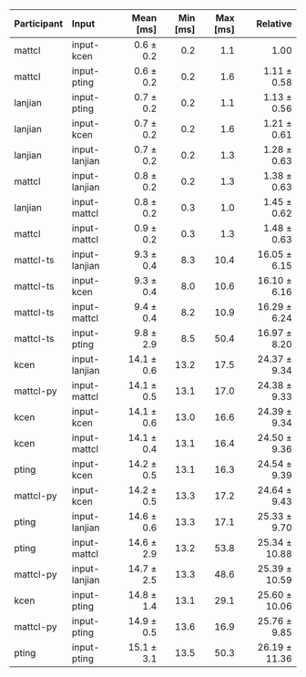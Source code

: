 | Participant | Input | Mean [ms] | Min [ms] | Max [ms] | Relative |
|:---|:---|---:|---:|---:|---:|
| mattcl | input-kcen | 0.6 ± 0.2 | 0.2 | 1.1 | 1.00 |
| mattcl | input-pting | 0.6 ± 0.2 | 0.2 | 1.6 | 1.11 ± 0.58 |
| lanjian | input-pting | 0.7 ± 0.2 | 0.2 | 1.1 | 1.13 ± 0.56 |
| lanjian | input-kcen | 0.7 ± 0.2 | 0.2 | 1.6 | 1.21 ± 0.61 |
| lanjian | input-lanjian | 0.7 ± 0.2 | 0.2 | 1.3 | 1.28 ± 0.63 |
| mattcl | input-lanjian | 0.8 ± 0.2 | 0.2 | 1.3 | 1.38 ± 0.63 |
| lanjian | input-mattcl | 0.8 ± 0.2 | 0.3 | 1.0 | 1.45 ± 0.62 |
| mattcl | input-mattcl | 0.9 ± 0.2 | 0.3 | 1.3 | 1.48 ± 0.63 |
| mattcl-ts | input-lanjian | 9.3 ± 0.4 | 8.3 | 10.4 | 16.05 ± 6.15 |
| mattcl-ts | input-kcen | 9.3 ± 0.4 | 8.0 | 10.6 | 16.10 ± 6.16 |
| mattcl-ts | input-mattcl | 9.4 ± 0.4 | 8.2 | 10.9 | 16.29 ± 6.24 |
| mattcl-ts | input-pting | 9.8 ± 2.9 | 8.5 | 50.4 | 16.97 ± 8.20 |
| kcen | input-lanjian | 14.1 ± 0.6 | 13.2 | 17.5 | 24.37 ± 9.34 |
| mattcl-py | input-mattcl | 14.1 ± 0.5 | 13.1 | 17.0 | 24.38 ± 9.33 |
| kcen | input-kcen | 14.1 ± 0.6 | 13.0 | 16.6 | 24.39 ± 9.34 |
| kcen | input-mattcl | 14.1 ± 0.4 | 13.1 | 16.4 | 24.50 ± 9.36 |
| pting | input-kcen | 14.2 ± 0.5 | 13.1 | 16.3 | 24.54 ± 9.39 |
| mattcl-py | input-kcen | 14.2 ± 0.5 | 13.3 | 17.2 | 24.64 ± 9.43 |
| pting | input-lanjian | 14.6 ± 0.6 | 13.3 | 17.1 | 25.33 ± 9.70 |
| pting | input-mattcl | 14.6 ± 2.9 | 13.2 | 53.8 | 25.34 ± 10.88 |
| mattcl-py | input-lanjian | 14.7 ± 2.5 | 13.3 | 48.6 | 25.39 ± 10.59 |
| kcen | input-pting | 14.8 ± 1.4 | 13.1 | 29.1 | 25.60 ± 10.06 |
| mattcl-py | input-pting | 14.9 ± 0.5 | 13.6 | 16.9 | 25.76 ± 9.85 |
| pting | input-pting | 15.1 ± 3.1 | 13.5 | 50.3 | 26.19 ± 11.36 |
